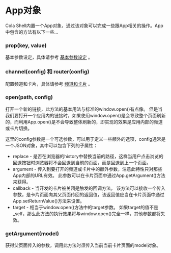 # App对象

Cola Shell内置一个App对象，通过该对象可以完成一些跟App相关的操作。App中包含的方法有以下一些...

### prop(key, value)
基本参数设定，具体请参考 [基本参数设定](shell-setting) 。

### channel(config) 和 router(config)
配置频道和卡片，具体请参考 [频道和卡片](shell-router) 。

### open(path, config)
打开一个新的链接，此方法的基本用法与标准的window.open()有点像。
但是当我们要打开一个应用内的链接时，如果使用window.open()是会导致整个页面刷新的，而利用App.open()是不会导致整体刷新的，即实现的效果是应用内部的频道或卡片切换。

这里的config参数是一个可选参数，可以用于定义一些额外的选项，config通常是一个JSON对象，其中可以包含下列的子属性：
* replace	-	是否在浏览器的history中替换当前的路径，这样当用户点击浏览的回退按钮时浏览器将不会回退到当前的页面，而是回退到上一个页面。
* argument	-	传入到要打开的频道或卡片中的额外参数，注意此特性只对那些App内部的URL有效。
此参数可以在卡片页面中通过App.getArgument()方法来获得。
* callback	-	当开发的卡片被关闭是触发的回调方法。
该方法可以接收一个传入参数，是卡片页面向其父页面传回的返回值，该返回值应当在卡片页面中通过App.setReturnValue()方法来设置。
* target	-	相当于window.open()方法中的target参数。
如果target的值不是_self，那么此方法的执行效果将与window.open()完全一样，其他参数都将失效。

### getArgument(model)
获得父页面传入的参数，调用此方法时须传入当前当前卡片页面的model对象。